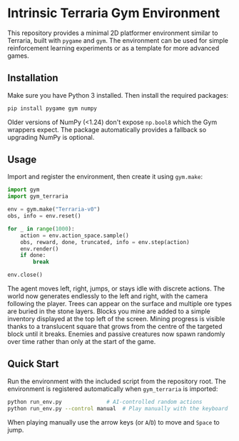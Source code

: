 # Intrinsic Terraria Gym Environment

This repository provides a minimal 2D platformer environment similar to Terraria, built with `pygame` and `gym`. The environment can be used for simple reinforcement learning experiments or as a template for more advanced games.

## Installation

Make sure you have Python 3 installed. Then install the required packages:

```bash
pip install pygame gym numpy
```

Older versions of NumPy (<1.24) don't expose ``np.bool8`` which the Gym
wrappers expect. The package automatically provides a fallback so upgrading
NumPy is optional.

## Usage

Import and register the environment, then create it using `gym.make`:

```python
import gym
import gym_terraria

env = gym.make("Terraria-v0")
obs, info = env.reset()

for _ in range(1000):
    action = env.action_space.sample()
    obs, reward, done, truncated, info = env.step(action)
    env.render()
    if done:
        break

env.close()
```

The agent moves left, right, jumps, or stays idle with discrete actions. The world now generates endlessly to the left and right, with the camera following the player.
Trees can appear on the surface and multiple ore types are buried in the stone layers. Blocks you mine are added to a simple inventory displayed at the top left of the screen.
Mining progress is visible thanks to a translucent square that grows from the centre of the targeted block until it breaks.
Enemies and passive creatures now spawn randomly over time rather than only at the start of the game.

## Quick Start

Run the environment with the included script from the repository root. The
environment is registered automatically when ``gym_terraria`` is imported:

```bash
python run_env.py              # AI-controlled random actions
python run_env.py --control manual  # Play manually with the keyboard
```
When playing manually use the arrow keys (or ``A``/``D``) to move and ``Space`` to jump.
